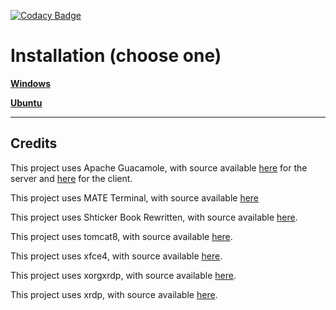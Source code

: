 [![Codacy Badge](https://api.codacy.com/project/badge/Grade/179cb6d6d0c64a19a69ab957eec8a565)](https://app.codacy.com/app/hadesnotatsujin/ttr-web?utm_source=github.com&utm_medium=referral&utm_content=powwu/ttr-web&utm_campaign=Badge_Grade_Dashboard)

# Installation (choose one)
 **[Windows](https://github.com/powwu/ttr-web/wiki/Installation-(Windows))**

 **[Ubuntu](https://github.com/powwu/ttr-web/wiki/Installation-(Ubuntu))**

****

## Credits

This project uses Apache Guacamole, with source available [here](https://github.com/apache/guacamole-server) for the server and [here](https://github.com/apache/guacamole-client) for the client.

This project uses MATE Terminal, with source available [here](https://github.com/mate-desktop/mate-terminal)

This project uses Shticker Book Rewritten, with source available [here](https://github.com/madsciencecoder/Shticker-Book-Rewritten).

This project uses tomcat8, with source available [here](https://github.com/apache/tomcat).

This project uses xfce4, with source available [here](https://github.com/xfce-mirror).

This project uses xorgxrdp, with source available [here](https://github.com/neutrinolabs/xorgxrdp).

This project uses xrdp, with source available [here](https://github.com/neutrinolabs/xrdp).
